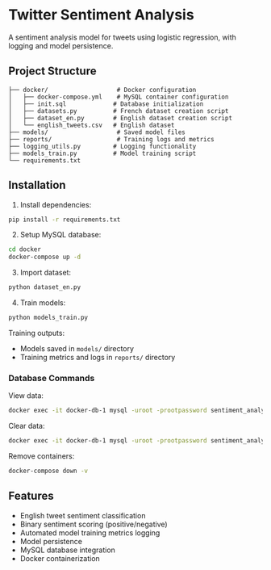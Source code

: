 # Twitter Sentiment Analysis

A sentiment analysis model for tweets using logistic regression, with logging and model persistence.

## Project Structure
```
├── docker/                   # Docker configuration
│   ├── docker-compose.yml    # MySQL container configuration
│   ├── init.sql             # Database initialization
│   ├── datasets.py          # French dataset creation script
│   ├── dataset_en.py        # English dataset creation script
│   └── english_tweets.csv   # English dataset
├── models/                   # Saved model files
├── reports/                  # Training logs and metrics
├── logging_utils.py         # Logging functionality
├── models_train.py          # Model training script
└── requirements.txt
```

## Installation

1. Install dependencies:
```bash
pip install -r requirements.txt
```

2. Setup MySQL database:
```bash
cd docker
docker-compose up -d
```

3. Import dataset:
```bash
python dataset_en.py
```

4. Train models:
```bash
python models_train.py
```

Training outputs:
- Models saved in `models/` directory
- Training metrics and logs in `reports/` directory

### Database Commands

View data:
```bash
docker exec -it docker-db-1 mysql -uroot -prootpassword sentiment_analysis -e "SELECT * FROM tweets;"
```

Clear data:
```bash
docker exec -it docker-db-1 mysql -uroot -prootpassword sentiment_analysis -e "DELETE FROM tweets;"
```

Remove containers:
```bash
docker-compose down -v
```

## Features
- English tweet sentiment classification
- Binary sentiment scoring (positive/negative)
- Automated model training metrics logging
- Model persistence
- MySQL database integration
- Docker containerization